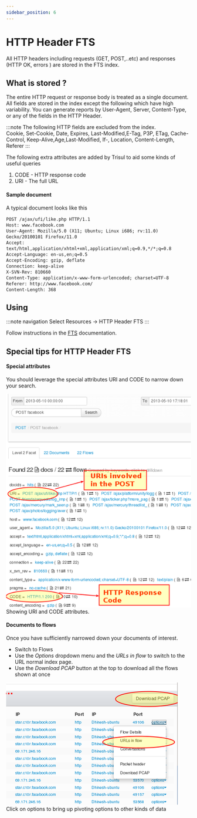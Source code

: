 ```yaml
---
sidebar_position: 6
--- 
```


# HTTP Header FTS

All HTTP headers including requests (GET, POST,..etc) and responses
(HTTP OK, errors ) are stored in the FTS index.

## What is stored ?

The entire HTTP request or response body is treated as a single
document. All fields are stored in the index except the following which
have high variability. You can generate reports by User-Agent, Server,
Content-Type, or any of the fields in the HTTP Header.

:::note
The following HTTP fields are excluded from the index.  
Cookie, Set-Cookie, Date, Expires, Last-Modified,E-Tag, P3P, ETag,
Cache-Control, Keep-Alive,Age,Last-Modified, If-, Location,
Content-Length, Referer
:::

The following extra attributes are added by Trisul to aid some kinds of
useful queries

1.  CODE - HTTP response code
2.  URI - The full URL

#### Sample document

A typical document looks like this


    POST /ajax/ufi/like.php HTTP/1.1
    Host: www.facebook.com
    User-Agent: Mozilla/5.0 (X11; Ubuntu; Linux i686; rv:11.0) Gecko/20100101 Firefox/11.0
    Accept: text/html,application/xhtml+xml,application/xml;q=0.9,*/*;q=0.8
    Accept-Language: en-us,en;q=0.5
    Accept-Encoding: gzip, deflate
    Connection: keep-alive
    X-SVN-Rev: 810660
    Content-Type: application/x-www-form-urlencoded; charset=UTF-8
    Referer: http://www.facebook.com/
    Content-Length: 368

## Using

:::note navigation
Select Resources -\> HTTP Header FTS
:::

Follow instructions in the [FTS](fts.html) documentation.

## Special tips for HTTP Header FTS

#### Special attributes

You should leverage the special attributes URI and CODE to narrow down
your search.

![](images/ftsh1.png)  
Showing URI and CODE attributes.

#### Documents to flows

Once you have sufficiently narrowed down your documents of interest.

- Switch to Flows
- Use the *Options* dropdown menu and the *URLs in flow* to switch to
  the URL normal index page.
- Use the *Download PCAP* button at the top to download all the flows
  shown at once

![](images/ftsh2.png)  
Click on options to bring up pivoting options to other kinds of data
